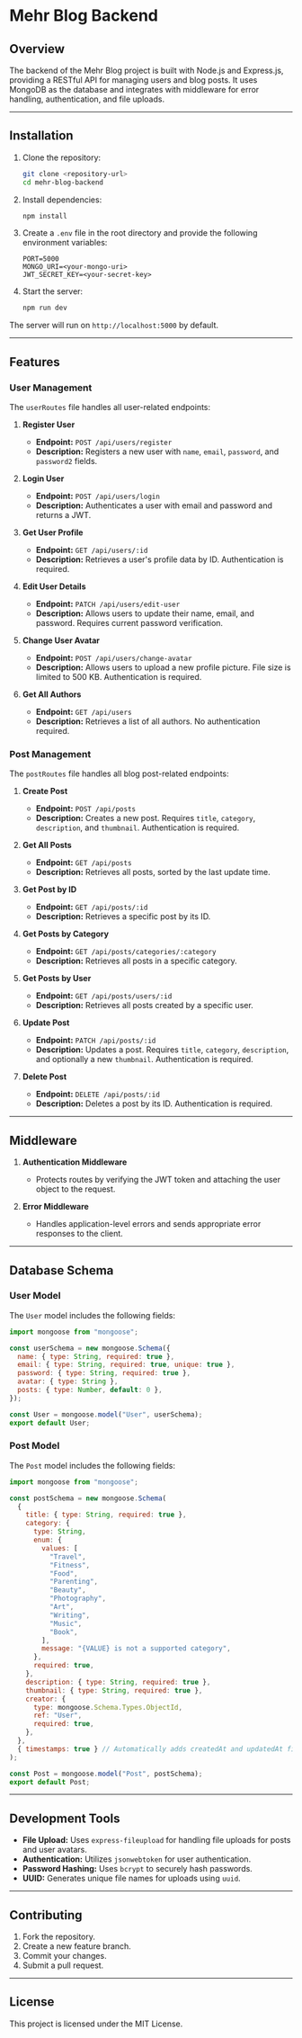 # Mehr Blog Backend

## Overview

The backend of the Mehr Blog project is built with Node.js and Express.js, providing a RESTful API for managing users and blog posts. It uses MongoDB as the database and integrates with middleware for error handling, authentication, and file uploads.

---

## Installation

1. Clone the repository:

   ```bash
   git clone <repository-url>
   cd mehr-blog-backend
   ```

2. Install dependencies:

   ```bash
   npm install
   ```

3. Create a `.env` file in the root directory and provide the following environment variables:

   ```env
   PORT=5000
   MONGO_URI=<your-mongo-uri>
   JWT_SECRET_KEY=<your-secret-key>
   ```

4. Start the server:
   ```bash
   npm run dev
   ```

The server will run on `http://localhost:5000` by default.

---

## Features

### User Management

The `userRoutes` file handles all user-related endpoints:

1. **Register User**

   - **Endpoint:** `POST /api/users/register`
   - **Description:** Registers a new user with `name`, `email`, `password`, and `password2` fields.

2. **Login User**

   - **Endpoint:** `POST /api/users/login`
   - **Description:** Authenticates a user with email and password and returns a JWT.

3. **Get User Profile**

   - **Endpoint:** `GET /api/users/:id`
   - **Description:** Retrieves a user's profile data by ID. Authentication is required.

4. **Edit User Details**

   - **Endpoint:** `PATCH /api/users/edit-user`
   - **Description:** Allows users to update their name, email, and password. Requires current password verification.

5. **Change User Avatar**

   - **Endpoint:** `POST /api/users/change-avatar`
   - **Description:** Allows users to upload a new profile picture. File size is limited to 500 KB. Authentication is required.

6. **Get All Authors**
   - **Endpoint:** `GET /api/users`
   - **Description:** Retrieves a list of all authors. No authentication required.

### Post Management

The `postRoutes` file handles all blog post-related endpoints:

1. **Create Post**

   - **Endpoint:** `POST /api/posts`
   - **Description:** Creates a new post. Requires `title`, `category`, `description`, and `thumbnail`. Authentication is required.

2. **Get All Posts**

   - **Endpoint:** `GET /api/posts`
   - **Description:** Retrieves all posts, sorted by the last update time.

3. **Get Post by ID**

   - **Endpoint:** `GET /api/posts/:id`
   - **Description:** Retrieves a specific post by its ID.

4. **Get Posts by Category**

   - **Endpoint:** `GET /api/posts/categories/:category`
   - **Description:** Retrieves all posts in a specific category.

5. **Get Posts by User**

   - **Endpoint:** `GET /api/posts/users/:id`
   - **Description:** Retrieves all posts created by a specific user.

6. **Update Post**

   - **Endpoint:** `PATCH /api/posts/:id`
   - **Description:** Updates a post. Requires `title`, `category`, `description`, and optionally a new `thumbnail`. Authentication is required.

7. **Delete Post**
   - **Endpoint:** `DELETE /api/posts/:id`
   - **Description:** Deletes a post by its ID. Authentication is required.

---

## Middleware

1. **Authentication Middleware**

   - Protects routes by verifying the JWT token and attaching the user object to the request.

2. **Error Middleware**
   - Handles application-level errors and sends appropriate error responses to the client.

---

## Database Schema

### User Model

The `User` model includes the following fields:

```javascript
import mongoose from "mongoose";

const userSchema = new mongoose.Schema({
  name: { type: String, required: true },
  email: { type: String, required: true, unique: true },
  password: { type: String, required: true },
  avatar: { type: String },
  posts: { type: Number, default: 0 },
});

const User = mongoose.model("User", userSchema);
export default User;
```

### Post Model

The `Post` model includes the following fields:

```javascript
import mongoose from "mongoose";

const postSchema = new mongoose.Schema(
  {
    title: { type: String, required: true },
    category: {
      type: String,
      enum: {
        values: [
          "Travel",
          "Fitness",
          "Food",
          "Parenting",
          "Beauty",
          "Photography",
          "Art",
          "Writing",
          "Music",
          "Book",
        ],
        message: "{VALUE} is not a supported category",
      },
      required: true,
    },
    description: { type: String, required: true },
    thumbnail: { type: String, required: true },
    creator: {
      type: mongoose.Schema.Types.ObjectId,
      ref: "User",
      required: true,
    },
  },
  { timestamps: true } // Automatically adds createdAt and updatedAt fields
);

const Post = mongoose.model("Post", postSchema);
export default Post;
```

---

## Development Tools

- **File Upload:** Uses `express-fileupload` for handling file uploads for posts and user avatars.
- **Authentication:** Utilizes `jsonwebtoken` for user authentication.
- **Password Hashing:** Uses `bcrypt` to securely hash passwords.
- **UUID:** Generates unique file names for uploads using `uuid`.

---

## Contributing

1. Fork the repository.
2. Create a new feature branch.
3. Commit your changes.
4. Submit a pull request.

---

## License

This project is licensed under the MIT License.
